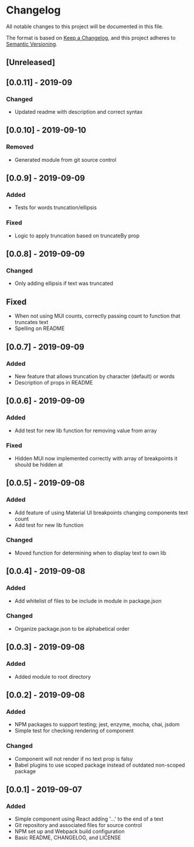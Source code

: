 # Changelog
All notable changes to this project will be documented in this file.

The format is based on [Keep a Changelog](https://keepachangelog.com/en/1.0.0/),
and this project adheres to [Semantic Versioning](https://semver.org/spec/v2.0.0.html).

## [Unreleased]

## [0.0.11] - 2019-09
### Changed
- Updated readme with description and correct syntax

## [0.0.10] - 2019-09-10
### Removed
- Generated module from git source control

## [0.0.9] - 2019-09-09
### Added
- Tests for words truncation/ellipsis

### Fixed
- Logic to apply truncation based on truncateBy prop

## [0.0.8] - 2019-09-09
### Changed
- Only adding ellipsis if text was truncated

## Fixed
- When not using MUI counts, correctly passing count to function that truncates text
- Spelling on README

## [0.0.7] - 2019-09-09
### Added
- New feature that allows truncation by character (default) or words
- Description of props in README

## [0.0.6] - 2019-09-09
### Added
- Add test for new lib function for removing value from array

### Fixed
- Hidden MUI now implemented correctly with array of breakpoints it should be hidden at

## [0.0.5] - 2019-09-08
### Added
- Add feature of using Material UI breakpoints changing components text count
- Add test for new lib function

### Changed
- Moved function for determining when to display text to own lib

## [0.0.4] - 2019-09-08
### Added
- Add whitelist of files to be include in module in package.json

### Changed
- Organize package.json to be alphabetical order

## [0.0.3] - 2019-09-08
### Added
- Added module to root directory

## [0.0.2] - 2019-09-08
### Added
- NPM packages to support testing; jest, enzyme, mocha, chai, jsdom
- Simple test for checking rendering of component

### Changed
- Component will not render if no text prop is falsy
- Babel plugins to use scoped package instead of outdated non-scoped package

## [0.0.1] - 2019-09-07
### Added
- Simple component using React adding '...' to the end of a text
- Git repository and associated files for source control
- NPM set up and Webpack build configuration
- Basic README, CHANGELOG, and LICENSE
